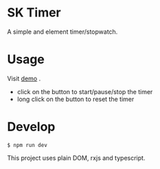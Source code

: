 # SK Timer

A simple and element timer/stopwatch.

# Usage

Visit [demo](https://tsureshkumar.github.io/sk-timer/) .

* click on the button to start/pause/stop the timer
* long click on the button to reset the timer

# Develop

```console
$ npm run dev
```

This project uses plain DOM, rxjs and typescript. 
